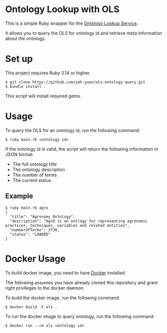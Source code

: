 # Ontology Lookup with OLS

This is a simple Ruby wrapper for the [Ontology Lookup Service](http://www.ebi.ac.uk/ols/index). 

It allows you to query the OLS for ontology id and retrieve meta information about the ontology.

# Set up

This project requires Ruby 3.14 or higher.

```shell
$ git clone https://github.com/yah-yuan/ols-ontology-query.git
$ bundle install
```

This script will install required gems.

# Usage

To query the OLS for an ontology id, run the following command:

```shell
$ ruby main.rb <ontology id>
```

If the ontology id is valid, the script will return the following information in JSON format:

- The full ontology title 
- The ontology description 
- The number of terms 
- The current status
## Example

```shell
$ ruby main.rb agro
{
  "title": "Agronomy Ontology",
  "description": "AgrO is an ontlogy for representing agronomic practices, techniques, variables and related entities",
  "numberOfTerms": 3736,
  "status": "LOADED"
}
```

# Docker Usage

To build docker image, you need to have [Docker](https://www.docker.com/) installed.

The following assumes you have already cloned this repository and grant right privileges to the docker daemon.

To build the docker image, run the following command:

```shell
$ docker build -t ols .
```

To run the docker image to query ontology, run the following command:

```shell
$ docker run --rm ols <ontology id>
```